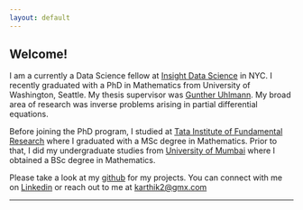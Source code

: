 ```yaml
---
layout: default
---
```


## Welcome!

I am a currently a Data Science fellow at [Insight Data Science](https://www.insightdatascience.com/) in NYC. I recently graduated with a PhD in Mathematics from University of Washington, Seattle. My thesis supervisor was [Gunther Uhlmann](https://sites.math.washington.edu/~gunther/). My broad area of research was inverse problems arising in partial differential equations.  

Before joining the PhD program, I studied at [Tata Institute of Fundamental Research](https://www.math.tifrbng.res.in/)  where I graduated with a MSc degree in Mathematics. Prior to that, I did my undergraduate studies from [University of Mumbai](http://www.mu.ac.in/) where I obtained a BSc degree in Mathematics. 

Please take a look at my [github](https://github.com/iyer-karthik) for my projects. You can connect with me on [Linkedin](https://www.linkedin.com/in/iyer-karthik/) or reach out to me at <karthik2@gmx.com>
 
 
---
